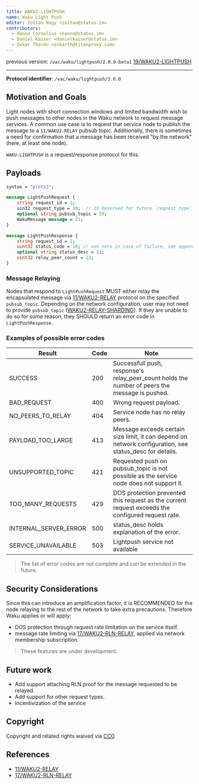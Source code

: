 ```yaml
---
title: WAKU2-LIGHTPUSH
name: Waku Light Push
editor: Zoltan Nagy <zoltan@status.im> 
contributors: 
  - Hanno Cornelius <hanno@status.im>
  - Daniel Kaiser <danielkaiser@status.im>
  - Oskar Thorén <oskarth@titanproxy.com>
---
```


previous version: `/vac/waku/lightpush/2.0.0-beta1` [19/WAKU2-LIGHTPUSH](https://rfc.vac.dev/waku/standards/core/19/lightpush)

---
**Protocol identifier**: `/vac/waku/lightpush/3.0.0`

## Motivation and Goals

Light nodes with short connection windows and limited bandwidth wish to push messages to other nodes in the Waku network to request message services.
A common use case is to request that service node to publish the message to a `11/WAKU2-RELAY` pubsub topic.
Additionally, there is sometimes a need for confirmation that a message has been received "by the network"
(here, at least one node).

`WAKU-LIGHTPUSH` is a request/response protocol for this.

## Payloads

```protobuf
syntax = "proto3";

message LightPushRequest {
    string request_id = 1;
    uin32 request_type = 10;  // 10 Reserved for future `request_type`. Currently RELAY is only available service.
    optional string pubsub_topic = 20;
    WakuMessage message = 21;
}

message LightPushResponse {
    string request_id = 1;
    uint32 status_code = 10; // non zero in case of failure, see appendix
    optional string status_desc = 11;
    uint32 relay_peer_count = 12;
}
```

### Message Relaying

Nodes that respond to `LightPushRequest` MUST either relay the encapsulated message via [11/WAKU2-RELAY](https://rfc.vac.dev/waku/standards/core/11/relay) protocol on the specified `pubsub_topic`. Depending on the network configuration, user may not need to provide `pubsub_topic` ([WAKU2-RELAY-SHARDING](https://github.com/waku-org/specs/blob/master/standards/core/relay-sharding.md)).
If they are unable to do so for some reason, they SHOULD return an error code in `LightPushResponse`.

### Examples of possible error codes

| Result | Code | Note |
|--------|------|------|
| SUCCESS  | 200 | Successfull push, response's relay_peer_count holds the number of peers the message is pushed.    |
| BAD_REQUEST | 400   | Wrong request payload.    |
| NO_PEERS_TO_RELAY | 404 | Service node has no relay peers.   |
| PAYLOAD_TOO_LARGE | 413 | Message exceeds certain size limit, it can depend on network configuration, see status_desc for details.  |
| UNSUPPORTED_TOPIC | 421 | Requested push on pubsub_topic is not possible as the service node does not support it. |
| TOO_MANY_REQUESTS | 429 | DOS protection prevented this request as the current request exceeds the configured request rate. |
| INTERNAL_SERVER_ERROR  | 500 | status_desc holds explanation of the error.  |
| SERVICE_UNAVAILABLE | 503 | Lightpush service not available  |

> The list of error codes are not complete and can be extended in the future.

## Security Considerations

Since this can introduce an amplification factor, it is RECOMMENDED for the node relaying to the rest of the network to take extra precautions.
Therefore Waku applies or will apply:
- DOS protection through request rate limitation on the service itself.
- message rate limiting via [17/WAKU2-RLN-RELAY](https://rfc.vac.dev/waku/standards/core/17/rln-relay), applied via network membership subscription.

> These features are under development. 

## Future work

- Add support attaching RLN proof for the message requested to be relayed.
- Add support for other request types.
- Incentivization of the service

## Copyright

Copyright and related rights waived via [CC0](https://creativecommons.org/publicdomain/zero/1.0/).

## References

* [11/WAKU2-RELAY](https://rfc.vac.dev/waku/standards/core/11/relay)
* [17/WAKU2-RLN-RELAY](https://rfc.vac.dev/waku/standards/core/17/rln-relay)
